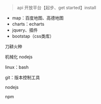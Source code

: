 > api 开放平台【起步、get started】install

- map：百度地图、高德地图 
- charts：echarts
- jquery、插件
- bootstap（css类库）

刀耕火种

机械化 nodejs

linux：bash

git：版本控制工具

nodejs

npm


